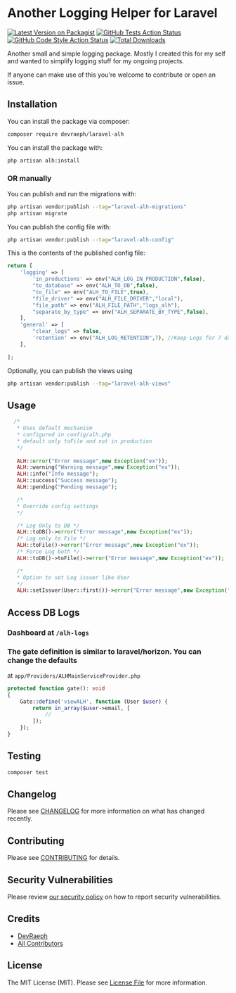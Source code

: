 # Another Logging Helper for Laravel

[![Latest Version on Packagist](https://img.shields.io/packagist/v/devraeph/laravel-alh.svg?style=flat-square)](https://packagist.org/packages/devraeph/laravel-alh)
[![GitHub Tests Action Status](https://img.shields.io/github/actions/workflow/status/devraeph/laravel-alh/run-tests.yml?branch=main&label=tests&style=flat-square)](https://github.com/devraeph/laravel-alh/actions?query=workflow%3Arun-tests+branch%3Amain)
[![GitHub Code Style Action Status](https://img.shields.io/github/actions/workflow/status/devraeph/laravel-alh/fix-php-code-style-issues.yml?branch=main&label=code%20style&style=flat-square)](https://github.com/devraeph/laravel-alh/actions?query=workflow%3A"Fix+PHP+code+style+issues"+branch%3Amain)
[![Total Downloads](https://img.shields.io/packagist/dt/devraeph/laravel-alh.svg?style=flat-square)](https://packagist.org/packages/devraeph/laravel-alh)

Another small and simple logging package. Mostly I created this for my self and wanted to simplify logging stuff for my ongoing projects.

If anyone can make use of this you're welcome to contribute or open an issue.


## Installation

You can install the package via composer:

```bash
composer require devraeph/laravel-alh
```

You can install the package with:
```bash
php artisan alh:install
```

### OR manually

You can publish and run the migrations with:

```bash
php artisan vendor:publish --tag="laravel-alh-migrations"
php artisan migrate
```

You can publish the config file with:

```bash
php artisan vendor:publish --tag="laravel-alh-config"
```

This is the contents of the published config file:

```php
return [
    'logging' => [
        'in_productions' => env("ALH_LOG_IN_PRODUCTION",false),
        "to_database" => env("ALH_TO_DB",false),
        "to_file" => env("ALH_TO_FILE",true),
        "file_driver" => env("ALH_FILE_DRIVER","local"),
        "file_path" => env("ALH_FILE_PATH","logs_alh"),
        "separate_by_type" => env("ALH_SEPARATE_BY_TYPE",false),
    ],
    'general' => [
        "clear_logs" => false,
        'retention' => env("ALH_LOG_RETENTION",7), //Keep Logs for 7 days by default
    ],

];
```

Optionally, you can publish the views using

```bash
php artisan vendor:publish --tag="laravel-alh-views"
```

## Usage

```php
  /*
   * Uses default mechanism
   * configured in config/alh.php
   * default only toFile and not in production
   */
   
   ALH::error("Error message",new Exception("ex"));
   ALH::warning("Warning message",new Exception("ex"));
   ALH::info("Info message");
   ALH::success("Success message");
   ALH::pending("Pending message");

   /*
   * Override config settings
   */

   /* Log Only to DB */
   ALH::toDB()->error("Error message",new Exception("ex"));
   /* Log only to File */
   ALH::toFile()->error("Error message",new Exception("ex"));
   /* Force Log both */
   ALH::toDB()->toFile()->error("Error message",new Exception("ex"));

   /*
   * Option to set Log issuer like User
   */
   ALH::setIssuer(User::first())->error("Error message",new Exception("ex"));
```

## Access DB Logs
### Dashboard at ``/alh-logs``
### The gate definition is similar to laravel/horizon. You can change the defaults 
at ``app/Providers/ALHMainServiceProvider.php``
```php
protected function gate(): void
{
    Gate::define('viewALH', function (User $user) {
        return in_array($user->email, [
            //
        ]);
    });
}
```

## Testing

```bash
composer test
```

## Changelog

Please see [CHANGELOG](CHANGELOG.md) for more information on what has changed recently.

## Contributing

Please see [CONTRIBUTING](CONTRIBUTING.md) for details.

## Security Vulnerabilities

Please review [our security policy](../../security/policy) on how to report security vulnerabilities.

## Credits

- [DevRaeph](https://github.com/DevRaeph)
- [All Contributors](../../contributors)

## License

The MIT License (MIT). Please see [License File](LICENSE.md) for more information.
